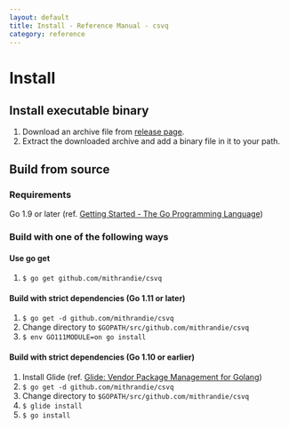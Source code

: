 ```yaml
---
layout: default
title: Install - Reference Manual - csvq
category: reference
---
```


# Install

## Install executable binary

1. Download an archive file from [release page](https://github.com/mithrandie/csvq/releases).
2. Extract the downloaded archive and add a binary file in it to your path.

## Build from source

### Requirements

Go 1.9 or later (ref. [Getting Started - The Go Programming Language](https://golang.org/doc/install))

### Build with one of the following ways

#### Use go get

1. ```$ go get github.com/mithrandie/csvq```

#### Build with strict dependencies (Go 1.11 or later)

1. ```$ go get -d github.com/mithrandie/csvq```
2. Change directory to `$GOPATH/src/github.com/mithrandie/csvq`
3. ```$ env GO111MODULE=on go install```

#### Build with strict dependencies (Go 1.10 or earlier)

1. Install Glide (ref. [Glide: Vendor Package Management for Golang](https://github.com/Masterminds/glide))
2. ```$ go get -d github.com/mithrandie/csvq```
3. Change directory to `$GOPATH/src/github.com/mithrandie/csvq`
4. ```$ glide install```
5. ```$ go install```


